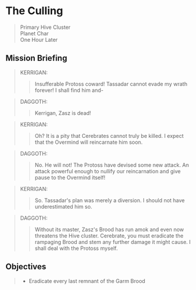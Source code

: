 # The Culling

> Primary Hive Cluster  
> Planet Char  
> One Hour Later

## Mission Briefing

> KERRIGAN:
>> Insufferable Protoss coward! Tassadar cannot evade my wrath forever! I shall find him and-

> DAGGOTH:
>> Kerrigan, Zasz is dead!

> KERRIGAN:
>> Oh? It is a pity that Cerebrates cannot truly be killed. I expect that the Overmind will reincarnate him soon.

> DAGGOTH:
>> No. He will not! The Protoss have devised some new attack. An attack powerful enough to nullify our reincarnation and give pause to the Overmind itself!

> KERRIGAN:
>> So. Tassadar's plan was merely a diversion. I should not have underestimated him so.

> DAGGOTH:
>> Without its master, Zasz's Brood has run amok and even now threatens the Hive cluster. Cerebrate, you must eradicate the rampaging Brood and stem any further damage it might cause. I shall deal with the Protoss myself.

## Objectives

> - Eradicate every last remnant of the Garm Brood
